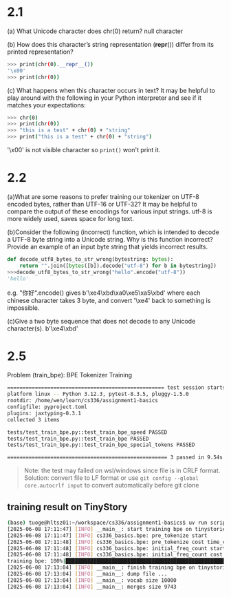 # 2.1

(a) What Unicode character does chr(0) return?
null character

(b) How does this character’s string representation (__repr__()) differ from its printed representation?
```bash
>>> print(chr(0).__repr__())
'\x00'
>>> print(chr(0))

```

(c) What happens when this character occurs in text? It may be helpful to play around with the following in your Python interpreter and see if it matches your expectations:
```bash
>>> chr(0)
>>> print(chr(0))
>>> "this is a test" + chr(0) + "string"
>>> print("this is a test" + chr(0) + "string")
```
'\x00' is not visible character so `print()` won't print it. 

# 2.2 

(a)What are some reasons to prefer training our tokenizer on UTF-8 encoded bytes, rather than
UTF-16 or UTF-32? It may be helpful to compare the output of these encodings for various
input strings.
utf-8 is more widely used, saves space for long text.

(b)Consider the following (incorrect) function, which is intended to decode a UTF-8 byte string into
a Unicode string. Why is this function incorrect? Provide an example of an input byte string
that yields incorrect results.
```python
def decode_utf8_bytes_to_str_wrong(bytestring: bytes):
    return "".join([bytes([b]).decode("utf-8") for b in bytestring])
>>>decode_utf8_bytes_to_str_wrong("hello".encode("utf-8"))
'hello'
```
e.g. "你好“.encode() gives b'\xe4\xbd\xa0\xe5\xa5\xbd' where each chinese character takes
3 byte, and convert '\xe4' back to something is impossible. 

(c)Give a two byte sequence that does not decode to any Unicode character(s).
b'\xe4\xbd'

# 2.5

Problem (train_bpe): BPE Tokenizer Training
```bash
=================================================== test session starts ===================================================
platform linux -- Python 3.12.3, pytest-8.3.5, pluggy-1.5.0
rootdir: /home/wen/learn/cs336/assignment1-basics
configfile: pyproject.toml
plugins: jaxtyping-0.3.1
collected 3 items                                                                                                         

tests/test_train_bpe.py::test_train_bpe_speed PASSED
tests/test_train_bpe.py::test_train_bpe PASSED
tests/test_train_bpe.py::test_train_bpe_special_tokens PASSED

==================================================== 3 passed in 9.54s ====================================================
```
> Note: the test may failed on wsl/windows since file is in CRLF format.
Solution: convert file to LF format or use `git config --global core.autocrlf input` to convert automatically before git clone

## training result on TinyStory
```bash
(base) tuoge@hltsz01:~/workspace/cs336/assignment1-basics$ uv run scripts/train_bpe_tinystories.py
[2025-06-08 17:11:47] [INFO] __main__: start training bpe on tinystories
[2025-06-08 17:11:47] [INFO] cs336_basics.bpe: pre_tokenize start
[2025-06-08 17:11:48] [INFO] cs336_basics.bpe: pre_tokenize cost time_cost=1.81s
[2025-06-08 17:11:48] [INFO] cs336_basics.bpe: initial_freq_count start
[2025-06-08 17:11:48] [INFO] cs336_basics.bpe: initial_freq_count cost time_cost=0.02s
training bpe: 100%|█████████████████████████████████████████████████████████████████| 9743/9743 [01:15<00:00, 128.83r/s]
[2025-06-08 17:13:04] [INFO] __main__: finish training bpe on tinystories, time_cost=77.46s
[2025-06-08 17:13:04] [INFO] __main__: dump file ...
[2025-06-08 17:13:04] [INFO] __main__: vocab size 10000
[2025-06-08 17:13:04] [INFO] __main__: merges size 9743
```
